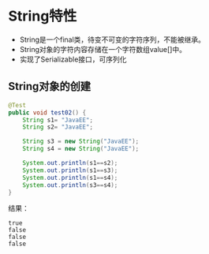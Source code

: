 # String特性

- String是一个final类，待变不可变的字符序列，不能被继承。
- String对象的字符内容存储在一个字符数组value[]中。
- 实现了Serializable接口，可序列化

## String对象的创建

```java
@Test
public void test02() {
    String s1= "JavaEE";
    String s2= "JavaEE";

    String s3 = new String("JavaEE");
    String s4 = new String("JavaEE");

    System.out.println(s1==s2);
    System.out.println(s1==s3);
    System.out.println(s1==s4);
    System.out.println(s3==s4);
}
```

结果：

```shell
true
false
false
false
```

